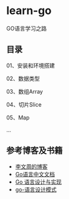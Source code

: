# learn-go

GO语言学习之路

## 目录

01、安装和环境搭建

02、数据类型

03、数组Array

04、切片Slice

05、Map

...

## 参考博客及书籍

- [李文周的博客](https://liwenzhou.com/)
- [Go语言中文文档](https://www.topgoer.com/)
- [Go 语言设计与实现](https://draveness.me/golang/)
- [go-语言设计模式](https://github.com/senghoo/golang-design-pattern)

